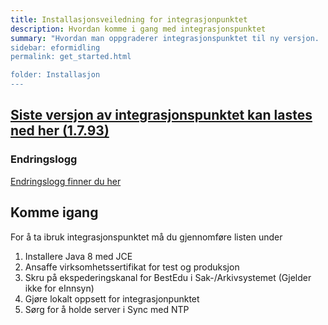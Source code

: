 ```yaml
---
title: Installasjonsveiledning for integrasjonpunktet
description: Hvordan komme i gang med integrasjonspunktet
summary: "Hvordan man oppgraderer integrasjonspunktet til ny versjon.
sidebar: eformidling
permalink: get_started.html

folder: Installasjon
---
```


## [Siste versjon av integrasjonspunktet kan lastes ned her (1.7.93)](https://beta-meldingsutveksling.difi.no/service/local/repositories/releases/content/no/difi/meldingsutveksling/integrasjonspunkt/1.7.93/integrasjonspunkt-1.7.93.jar) 

### Endringslogg

[Endringslogg finner du her](https://difi.github.io/eformidling/releasenotes.html#oppdatering-av-innholdet-i-veiledningen)

## Komme igang

For å ta ibruk integrasjonspunktet må du gjennomføre listen under

1. Installere Java 8 med JCE
2. Ansaffe virksomhetssertifikat for test og produksjon
3. Skru på ekspederingskanal for BestEdu i Sak-/Arkivsystemet (Gjelder ikke for eInnsyn)
4. Gjøre lokalt oppsett for integrasjonpunktet
5. Sørg for å holde server i Sync med NTP

